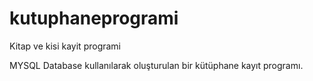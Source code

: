 # kutuphaneprogrami
Kitap ve kisi kayit programi

MYSQL Database kullanılarak oluşturulan bir kütüphane kayıt programı.
